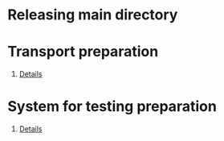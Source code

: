 # Releasing main directory

# Transport preparation
1. [Details](/rel/trans.md)

# System for testing preparation
1. [Details](/rel/sys.md)


